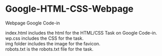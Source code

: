 # Google-HTML-CSS-Webpage
Webpage Google Code-in 

index.html includes the html for the HTML/CSS Task on Google Code-in.<br>
wp.css includes the CSS for the task.<br>
img folder includes the image for the favicon.<br>
robots.txt is the robots.txt file for the task.
